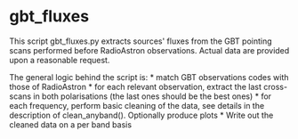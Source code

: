 # gbt_fluxes
This script gbt_fluxes.py extracts sources' fluxes from the GBT pointing 
scans performed before RadioAstron observations. 
Actual data are provided upon a reasonable request.

The general logic behind the script is: 
    * match GBT observations codes with those of RadioAstron
    * for each relevant observation, extract the last cross-scans in both 
        polarisations (the last ones should be the best ones)
    * for each frequency, perform basic cleaning of the data, see details in 
        the description of clean_anyband(). Optionally produce plots
    * Write out the cleaned data on a per band basis
